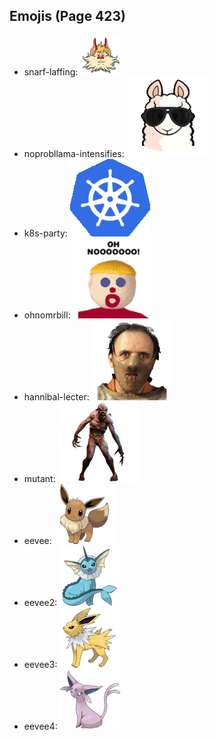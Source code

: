 
## Emojis (Page 423)

* snarf-laffing: ![snarf-laffing](output/snarf-laffing.png)
* noprobllama-intensifies: ![noprobllama-intensifies](output/noprobllama-intensifies.gif)
* k8s-party: ![k8s-party](output/k8s-party.gif)
* ohnomrbill: ![ohnomrbill](output/ohnomrbill.gif)
* hannibal-lecter: ![hannibal-lecter](output/hannibal-lecter.png)
* mutant: ![mutant](output/mutant.png)
* eevee: ![eevee](output/eevee.png)
* eevee2: ![eevee2](output/eevee2.png)
* eevee3: ![eevee3](output/eevee3.png)
* eevee4: ![eevee4](output/eevee4.png)
